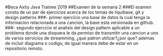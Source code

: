 #Beca Axity Java Trainee 2019 
##Examen de la semana 2
###El examen consta de un par de ejercicios acerca de los temas de liquibase, git y design patterns 
###- primer ejercicio una base de datos la cual tenga la informacion relacionada a una cancion, la base esta versionada en github.
###- segundo ejercicio el analisis del design pattern aplicable a un problema donde una disquera le da permiso de transmitir una cancion a uno de varios servicios de streamming, ¿que patron utilizar?¿por que? ademas de incluir diagrama o codigo, de igual manera debe de estar en un repositorio remoto.